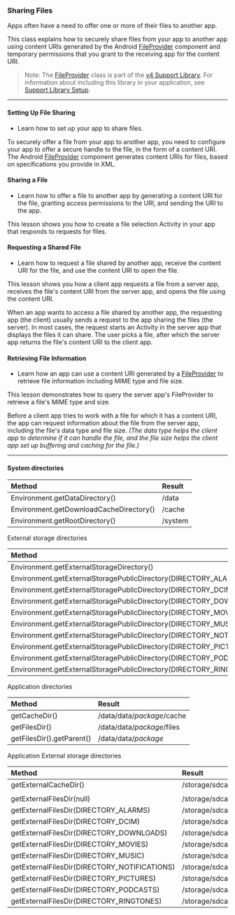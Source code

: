 ### Sharing Files
Apps often have a need to offer one or more of their files to another app.

This class explains how to securely share files from your app to another app using content URIs generated by the Android [FileProvider](https://developer.android.com/reference/android/support/v4/content/FileProvider.html) component and temporary permissions that you grant to the receiving app for the content URI.

> Note: The [FileProvider](https://developer.android.com/reference/android/support/v4/content/FileProvider.html) class is part of the [v4 Support Library](https://developer.android.com/topic/libraries/support-library/features.html#v4). For information about including this library in your application, see [Support Library Setup](https://developer.android.com/topic/libraries/support-library/setup.html).

-----------------------------------------------------------

#### Setting Up File Sharing
- Learn how to set up your app to share files.

To securely offer a file from your app to another app, you need to configure your app to offer a secure handle to the file, in the form of a content URI. The Android [FileProvider](https://developer.android.com/reference/android/support/v4/content/FileProvider.html) component generates content URIs for files, based on specifications you provide in XML. 

#### Sharing a File
- Learn how to offer a file to another app by generating a content URI for the file, granting access permissions to the URI, and sending the URI to the app.

This lesson shows you how to create a file selection Activity in your app that responds to requests for files.

#### Requesting a Shared File
- Learn how to request a file shared by another app, receive the content URI for the file, and use the content URI to open the file.

This lesson shows you how a client app requests a file from a server app, receives the file's content URI from the server app, and opens the file using the content URI.

When an app wants to access a file shared by another app, the requesting app (the client) usually sends a request to the app sharing the files (the server). 
In most cases, the request starts an Activity in the server app that displays the files it can share. 
The user picks a file, after which the server app returns the file's content URI to the client app.

#### Retrieving File Information
- Learn how an app can use a content URI generated by a [FileProvider](https://developer.android.com/reference/android/support/v4/content/FileProvider.html) to retrieve file information including MIME type and file size.

This lesson demonstrates how to query the server app's FileProvider to retrieve a file's MIME type and size.

Before a client app tries to work with a file for which it has a content URI, the app can request information about the file from the server app, including the file's data type and file size. 
_(The data type helps the client app to determine if it can handle the file, and the file size helps the client app set up buffering and caching for the file.)_

-----------------------------------------------------------

#### System directories

| Method | Result |
|:-----------|:------------|
| Environment.getDataDirectory() | /data |
| Environment.getDownloadCacheDirectory() | /cache | 
| Environment.getRootDirectory() | /system | 

External storage directories

| Method | Result |
|:-----------|:------------|
| Environment.getExternalStorageDirectory() | /storage/sdcard0 | 
| Environment.getExternalStoragePublicDirectory(DIRECTORY_ALARMS) | /storage/sdcard0/Alarms | 
| Environment.getExternalStoragePublicDirectory(DIRECTORY_DCIM) | /storage/sdcard0/DCIM | 
| Environment.getExternalStoragePublicDirectory(DIRECTORY_DOWNLOADS) | /storage/sdcard0/Download | 
| Environment.getExternalStoragePublicDirectory(DIRECTORY_MOVIES) | /storage/sdcard0/Movies | 
| Environment.getExternalStoragePublicDirectory(DIRECTORY_MUSIC) | /storage/sdcard0/Music | 
| Environment.getExternalStoragePublicDirectory(DIRECTORY_NOTIFICATIONS) | /storage/sdcard0/Notifications | 
| Environment.getExternalStoragePublicDirectory(DIRECTORY_PICTURES) | /storage/sdcard0/Pictures | 
| Environment.getExternalStoragePublicDirectory(DIRECTORY_PODCASTS) | /storage/sdcard0/Podcasts | 
| Environment.getExternalStoragePublicDirectory(DIRECTORY_RINGTONES) | /storage/sdcard0/Ringtones | 

Application directories

| Method | Result |
|:-----------|:------------|
| getCacheDir() | /data/data/*package*/cache | 
| getFilesDir() | /data/data/*package*/files | 
| getFilesDir().getParent() | /data/data/*package* | 

Application External storage directories

| Method | Result |
|:-----------|:------------|
| getExternalCacheDir() | /storage/sdcard0/Android/data/*package*/cache | 
| | |
| getExternalFilesDir(null) | /storage/sdcard0/Android/data/*package*/files |
| getExternalFilesDir(DIRECTORY_ALARMS) | /storage/sdcard0/Android/data/*package*/files/Alarms | 
| getExternalFilesDir(DIRECTORY_DCIM) | /storage/sdcard0/Android/data/*package*/files/DCIM | 
| getExternalFilesDir(DIRECTORY_DOWNLOADS) | /storage/sdcard0/Android/data/*package*/files/Download | 
| getExternalFilesDir(DIRECTORY_MOVIES) | /storage/sdcard0/Android/data/*package*/files/Movies | 
| getExternalFilesDir(DIRECTORY_MUSIC) | /storage/sdcard0/Android/data/*package*/files/Music | 
| getExternalFilesDir(DIRECTORY_NOTIFICATIONS) | /storage/sdcard0/Android/data/*package*/files/Notifications | 
| getExternalFilesDir(DIRECTORY_PICTURES) | /storage/sdcard0/Android/data/*package*/files/Pictures | 
| getExternalFilesDir(DIRECTORY_PODCASTS) | /storage/sdcard0/Android/data/*package*/files/Podcasts | 
| getExternalFilesDir(DIRECTORY_RINGTONES) | /storage/sdcard0/Android/data/*package*/files/Ringtones | 

